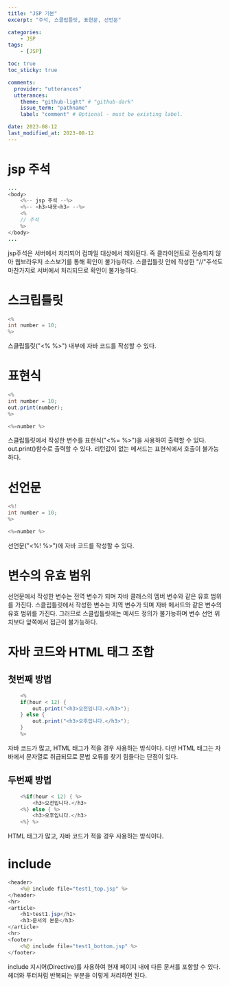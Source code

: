 ```yaml
---
title: "JSP 기본"
excerpt: "주석, 스클립틀릿, 표현문, 선언문"

categories:
    - JSP
tags:
    - [JSP]

toc: true
toc_sticky: true

comments:
  provider: "utterances"
  utterances:
    theme: "github-light" # "github-dark"
    issue_term: "pathname"
    label: "comment" # Optional - must be existing label.

date: 2023-08-12
last_modified_at: 2023-08-12
---
```

# jsp 주석
```java
...
<body>
    <%-- jsp 주석 --%>
    <%-- <h3>내용<h3> --%>
    <% 
    // 주석
    %>
</body>
...
```
jsp주석은 서버에서 처리되어 컴파일 대상에서 제외된다. 즉 클라이언트로 전송되지 않아 웹브라우저 소스보기를 통해 확인이 불가능하다. 스클립틀릿 안에 작성한 "//"주석도 마찬가지로 서버에서 처리되므로 확인이 불가능하다.

# 스크립틀릿
```java
<%
int number = 10;
%>
```
스클립틀릿("<% %>") 내부에 자바 코드를 작성할 수 있다.

# 표현식
```java
<%
int number = 10;
out.print(number);
%>

<%=number %>
```
스클립틀릿에서 작성한 변수를 표현식("<%= %>")을 사용하여 출력할 수 있다. out.print()함수로 출력할 수 있다. 리턴값이 없는 메서드는 표현식에서 호출이 불가능하다.

# 선언문
```java
<%!
int number = 10;
%>

<%=number %>
```
선언문("<%! %>")에 자바 코드를 작성할 수 있다.

# 변수의 유효 범위
선언문에서 작성한 변수는 전역 변수가 되며 자바 클래스의 멤버 변수와 같은 유효 범위를 가진다. 스클립틀릿에서 작성한 변수는 지역 변수가 되며 자바 메서드와 같은 변수의 유효 범위를 가진다. 그러므로 스클립틀릿에는 메서드 정의가 불가능하며 변수 선언 위치보다 앞쪽에서 접근이 불가능하다.

# 자바 코드와 HTML 태그 조합
## 첫번째 방법
```java
	<%
	if(hour < 12) {
		out.print("<h3>오전입니다.</h3>");
	} else {
		out.print("<h3>오후입니다.</h3>");
	}
	%>
```
자바 코드가 많고, HTML 태그가 적을 경우 사용하는 방식이다. 다만 HTML 태그는 자바에서 문자열로 취급되므로 문법 오류를 찾기 힘들다는 단점이 있다.
## 두번째 방법
```java
	<%if(hour < 12) { %>
		<h3>오전입니다.</h3>
	<%} else { %>
		<h3>오후입니다.</h3>
	<%} %>
```
HTML 태그가 많고, 자바 코드가 적을 경우 사용하는 방식이다.

# include
```java
<header>
	<%@ include file="test1_top.jsp" %>		
</header>
<hr>
<article>
	<h1>test1.jsp</h1>
	<h3>문서의 본문</h3>
</article>
<hr>
<footer>
	<%@ include file="test1_bottom.jsp" %>
</footer>
```
include 지시어(Directive)를 사용하여 현재 페이지 내에 다른 문서를 포함할 수 있다. 헤더와 푸터처럼 반복되는 부분을 이렇게 처리하면 된다.

